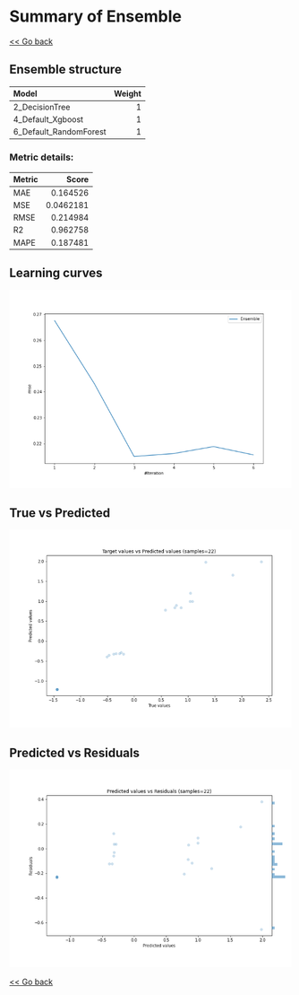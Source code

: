 # Summary of Ensemble

[<< Go back](../README.md)


## Ensemble structure
| Model                  |   Weight |
|:-----------------------|---------:|
| 2_DecisionTree         |        1 |
| 4_Default_Xgboost      |        1 |
| 6_Default_RandomForest |        1 |

### Metric details:
| Metric   |     Score |
|:---------|----------:|
| MAE      | 0.164526  |
| MSE      | 0.0462181 |
| RMSE     | 0.214984  |
| R2       | 0.962758  |
| MAPE     | 0.187481  |



## Learning curves
![Learning curves](learning_curves.png)
## True vs Predicted

![True vs Predicted](true_vs_predicted.png)


## Predicted vs Residuals

![Predicted vs Residuals](predicted_vs_residuals.png)



[<< Go back](../README.md)
